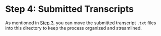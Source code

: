 # Step 4: Submitted Transcripts

As mentioned in [Step 3](../03_generated_transcripts/README.md), you can move the
submitted transcript `.txt` files into this directory to keep the process organized
and streamlined.
